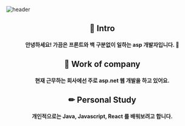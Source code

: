 <!--### Hi there 👋-->

![header](https://capsule-render.vercel.app/api?type=shark&color=auto&height=200&text=Welcome&fontAlign=70&rotate=13&fontAlignY=25&desc=I%20am%20dodlfhd1%20&descAlign=70.&descAlignY=44)

<div align=center>
  <h2>🙌 Intro</h2>
</div>
<div align=center>
  <h4> 안녕하세요! 가끔은 프론트와 백 구분없이 일하는 asp 개발자입니다. 💚 </h4>
</div>
<div align=center>
  <h2>🏢 Work of company</h2>
</div>
<div align=center>
  <h4> 현재 근무하는 회사에선 주로 asp.net 웹 개발을 하고 있어요. </h4>
</div>
<div align=center>
  <h2>✏ Personal Study</h2>
</div>
<div align=center>
  <h4> 개인적으로는 Java, Javascript, React 를 배워보려고 합니다. </h4>
</div>

<!--
**dodlfhd1/dodlfhd1** is a ✨ _special_ ✨ repository because its `README.md` (this file) appears on your GitHub profile.

Here are some ideas to get you started:

- 🔭 I’m currently working on ...
- 🌱 I’m currently learning ...
- 👯 I’m looking to collaborate on ...
- 🤔 I’m looking for help with ...
- 💬 Ask me about ...
- 📫 How to reach me: ...
- 😄 Pronouns: ...
- ⚡ Fun fact: ...
-->
